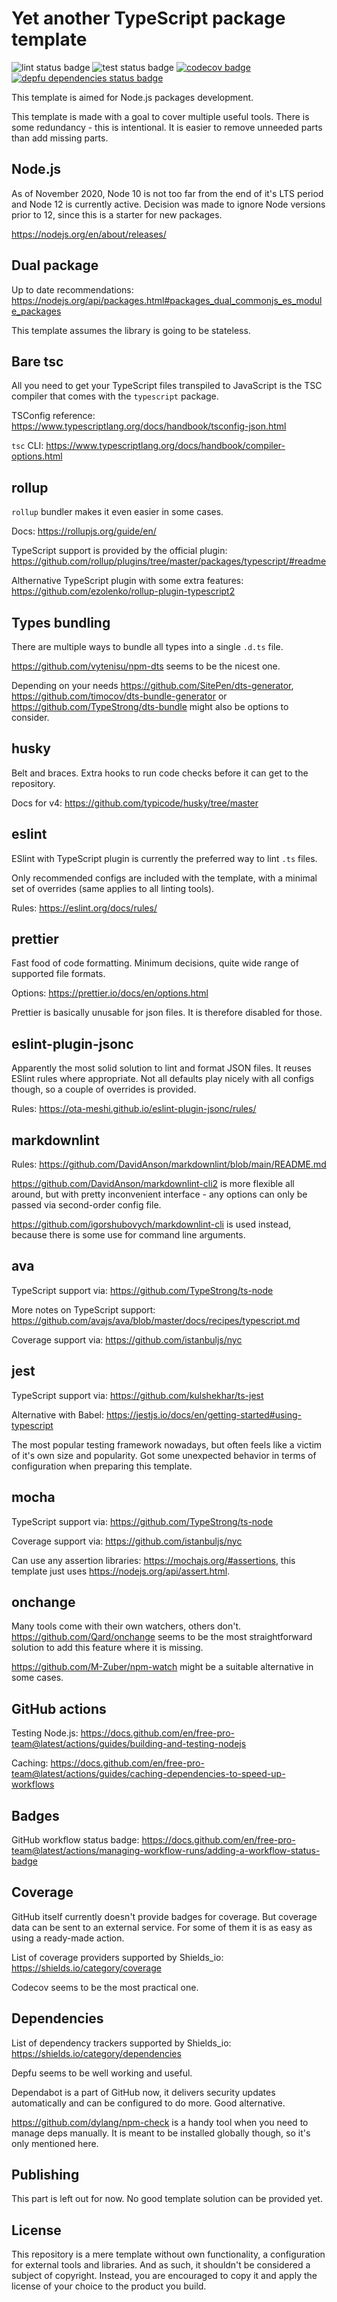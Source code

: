 # Yet another TypeScript package template

![lint status badge](https://github.com/mxxii/yet-another-typescript-package-template/workflows/lint/badge.svg)
![test status badge](https://github.com/mxxii/yet-another-typescript-package-template/workflows/test/badge.svg)
[![codecov badge](https://codecov.io/gh/mxxii/yet-another-typescript-package-template/branch/main/graph/badge.svg?token=OQQ500N8HC)](https://codecov.io/gh/mxxii/yet-another-typescript-package-template)
[![depfu dependencies status badge](https://badges.depfu.com/badges/a4c7ba19a3af3a387a1a7dd3ef61aee4/overview.svg)](https://depfu.com/github/mxxii/yet-another-typescript-package-template?project_id=18000)

This template is aimed for Node.js packages development.

This template is made with a goal to cover multiple useful tools. There is some redundancy - this is intentional. It is easier to remove unneeded parts than add missing parts.

## Node.js

As of November 2020, Node 10 is not too far from the end of it's LTS period and Node 12 is currently active. Decision was made to ignore Node versions prior to 12, since this is a starter for new packages.

<https://nodejs.org/en/about/releases/>

## Dual package

Up to date recommendations: <https://nodejs.org/api/packages.html#packages_dual_commonjs_es_module_packages>

This template assumes the library is going to be stateless.

## Bare tsc

All you need to get your TypeScript files transpiled to JavaScript is the TSC compiler that comes with the `typescript` package.

TSConfig reference: <https://www.typescriptlang.org/docs/handbook/tsconfig-json.html>

`tsc` CLI: <https://www.typescriptlang.org/docs/handbook/compiler-options.html>

## rollup

`rollup` bundler makes it even easier in some cases.

Docs: <https://rollupjs.org/guide/en/>

TypeScript support is provided by the official plugin: <https://github.com/rollup/plugins/tree/master/packages/typescript/#readme>

Althernative TypeScript plugin with some extra features: <https://github.com/ezolenko/rollup-plugin-typescript2>

## Types bundling

There are multiple ways to bundle all types into a single `.d.ts` file.

<https://github.com/vytenisu/npm-dts> seems to be the nicest one.

Depending on your needs <https://github.com/SitePen/dts-generator>, <https://github.com/timocov/dts-bundle-generator> or <https://github.com/TypeStrong/dts-bundle> might also be options to consider.

## husky

Belt and braces. Extra hooks to run code checks before it can get to the repository.

Docs for v4: <https://github.com/typicode/husky/tree/master>

## eslint

ESlint with TypeScript plugin is currently the preferred way to lint `.ts` files.

Only recommended configs are included with the template, with a minimal set of overrides (same applies to all linting tools).

Rules: <https://eslint.org/docs/rules/>

## prettier

Fast food of code formatting. Minimum decisions, quite wide range of supported file formats.

Options: <https://prettier.io/docs/en/options.html>

Prettier is basically unusable for json files. It is therefore disabled for those.

## eslint-plugin-jsonc

Apparently the most solid solution to lint and format JSON files. It reuses ESlint rules where appropriate. Not all defaults play nicely with all configs though, so a couple of overrides is provided.

Rules: <https://ota-meshi.github.io/eslint-plugin-jsonc/rules/>

## markdownlint

Rules: <https://github.com/DavidAnson/markdownlint/blob/main/README.md>

<https://github.com/DavidAnson/markdownlint-cli2> is more flexible all around, but with pretty inconvenient interface - any options can only be passed via second-order config file.

<https://github.com/igorshubovych/markdownlint-cli> is used instead, because there is some use for command line arguments.

## ava

TypeScript support via: <https://github.com/TypeStrong/ts-node>

More notes on TypeScript support: <https://github.com/avajs/ava/blob/master/docs/recipes/typescript.md>

Coverage support via: <https://github.com/istanbuljs/nyc>

## jest

TypeScript support via: <https://github.com/kulshekhar/ts-jest>

Alternative with Babel: <https://jestjs.io/docs/en/getting-started#using-typescript>

The most popular testing framework nowadays, but often feels like a victim of it's own size and popularity. Got some unexpected behavior in terms of configuration when preparing this template.

## mocha

TypeScript support via: <https://github.com/TypeStrong/ts-node>

Coverage support via: <https://github.com/istanbuljs/nyc>

Can use any assertion libraries: <https://mochajs.org/#assertions>, this template just uses <https://nodejs.org/api/assert.html>.

## onchange

Many tools come with their own watchers, others don't. <https://github.com/Qard/onchange> seems to be the most straightforward solution to add this feature where it is missing.

<https://github.com/M-Zuber/npm-watch> might be a suitable alternative in some cases.

## GitHub actions

Testing Node.js: <https://docs.github.com/en/free-pro-team@latest/actions/guides/building-and-testing-nodejs>

Caching: <https://docs.github.com/en/free-pro-team@latest/actions/guides/caching-dependencies-to-speed-up-workflows>

## Badges

GitHub workflow status badge: <https://docs.github.com/en/free-pro-team@latest/actions/managing-workflow-runs/adding-a-workflow-status-badge>

## Coverage

GitHub itself currently doesn't provide badges for coverage. But coverage data can be sent to an external service. For some of them it is as easy as using a ready-made action.

List of coverage providers supported by Shields_io: <https://shields.io/category/coverage>

Codecov seems to be the most practical one.

## Dependencies

List of dependency trackers supported by Shields_io: <https://shields.io/category/dependencies>

Depfu seems to be well working and useful.

Dependabot is a part of GitHub now, it delivers security updates automatically and can be configured to do more. Good alternative.

<https://github.com/dylang/npm-check> is a handy tool when you need to manage deps manually. It is meant to be installed globally though, so it's only mentioned here.

## Publishing

This part is left out for now. No good template solution can be provided yet.

## License

This repository is a mere template without own functionality, a configuration for external tools and libraries. And as such, it shouldn't be considered a subject of copyright. Instead, you are encouraged to copy it and apply the license of your choice to the product you build.

